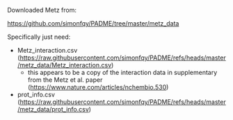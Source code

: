 Downloaded Metz from:

https://github.com/simonfqy/PADME/tree/master/metz_data

Specifically just need:

- Metz_interaction.csv (https://raw.githubusercontent.com/simonfqy/PADME/refs/heads/master/metz_data/Metz_interaction.csv)
    - this appears to be a copy of the interaction data in supplementary from the Metz et al. paper (https://www.nature.com/articles/nchembio.530)
- prot_info.csv (https://raw.githubusercontent.com/simonfqy/PADME/refs/heads/master/metz_data/prot_info.csv)
